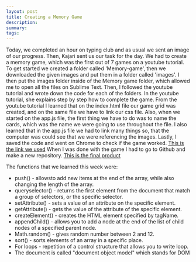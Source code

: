 ```yaml
---
layout: post
title: Creating a Memory Game 
description: 
summary: 
tags:
---
```

Today, we completed an hour on typing club and as usual we sent an image of our progress. Then, Kajari sent us our task for the day. We had to create a memory game, which was the first out of 7 games on a youtube tutorial. To get started we created a folder called 'Memory-game', then we downloaded the given images and put them in a folder called 'images'. I then put the images folder inside of the Memory game folder, which allowed me to open all the files on Sublime Text. Then, I followed the youtube tutorial and wrote down the code for each of the folders. In the youtube tutorial, she explains step by step how to complete the game. From the youtube tutorial I learned that on the index.html file our game grid was created, and on the same file we have to link our css file. Also, when we started on  the app.js file, the first thing we have to do was to name the cards, which was the name we were going to use throughout the file. I also learned that in the app.js file we had to link many things so, that the computer was could see that we were referencing the images. Lastly, I saved the code and went on Chrome to check if the game worked. [This is the link we used](https://www.youtube.com/watch?v=lhNdUVh3qCc) When I was done with the game I had to go to Github and make a new repository. [This is the final product](https://celestem406.github.io/Memory_Game/)

The functions that we learned this week were:
* push() - allowsto add new items at the end of the array, while also changing the length of the array.
* queryselector() - returns the first element from the document that match a group of selectors, or the specific selector.
* setAttribute() - sets a value of an attribute on the specific element.
* getAttribute() - gets the value of the attribute of the specific element.
* createElement() - creates the HTML element specified by tagName.
* appendChild() - allows you to add a node at the end of the list of child nodes of a specified parent node.
* Math.random() - gives random number between 2 and 12.
* sort() - sorts elements of an array in a specific place.
* For loops - repetition of a control structure that allows you to write loop.
* The document is called "document object model" which stands for DOM